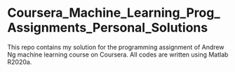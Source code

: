 # Coursera_Machine_Learning_Prog_Assignments_Personal_Solutions
This repo contains my solution for the programming assignment of Andrew Ng machine learning course on Coursera. All codes are written using Matlab R2020a.
